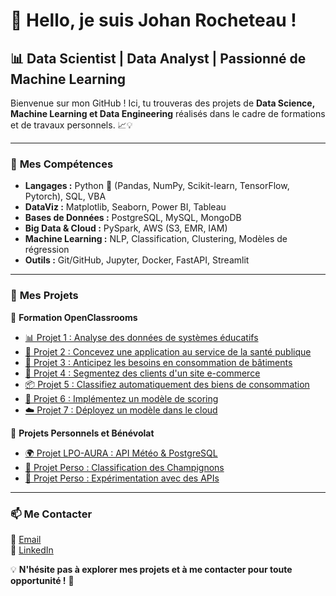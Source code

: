 # 👋 Hello, je suis Johan Rocheteau !  
## 📊 Data Scientist | Data Analyst | Passionné de Machine Learning  

Bienvenue sur mon GitHub ! Ici, tu trouveras des projets de **Data Science, Machine Learning et Data Engineering** réalisés dans le cadre de formations et de travaux personnels. 📈💡  

---

### 🚀 **Mes Compétences**
- **Langages :** Python 🐍 (Pandas, NumPy, Scikit-learn, TensorFlow, Pytorch), SQL, VBA  
- **DataViz :** Matplotlib, Seaborn, Power BI, Tableau  
- **Bases de Données :** PostgreSQL, MySQL, MongoDB  
- **Big Data & Cloud :** PySpark, AWS (S3, EMR, IAM)  
- **Machine Learning :** NLP, Classification, Clustering, Modèles de régression  
- **Outils :** Git/GitHub, Jupyter, Docker, FastAPI, Streamlit  

---

### 📌 **Mes Projets**
📂 **Formation OpenClassrooms**
- [📊 Projet 1 : Analyse des données de systèmes éducatifs](https://github.com/JohanRocheteau/Formation_DS_P1_Analyse_Donnees_Education)  
- [🏥 Projet 2 : Concevez une application au service de la santé publique](https://github.com/JohanRocheteau/Formation_DS_P2_Sante_Publique)  
- [🏢 Projet 3 : Anticipez les besoins en consommation de bâtiments](https://github.com/JohanRocheteau/Formation_DS_P3_Consommation_Batiments)  
- [🛒 Projet 4 : Segmentez des clients d'un site e-commerce](https://github.com/JohanRocheteau/Formation_DS_P4_Segmentation_Clients)  
- [📦 Projet 5 : Classifiez automatiquement des biens de consommation](https://github.com/JohanRocheteau/Formation_DS_P5_Classification_Produits)  
- [🏦 Projet 6 : Implémentez un modèle de scoring](https://github.com/JohanRocheteau/Formation_DS_P6_Scoring_Credit)  
- [☁️ Projet 7 : Déployez un modèle dans le cloud](https://github.com/JohanRocheteau/Formation_DS_P7_Cloud_ML)  

📂 **Projets Personnels et Bénévolat**
- [🌍 Projet LPO-AURA : API Météo & PostgreSQL](https://github.com/JohanRocheteau/Projet_Benevolat_LPO_AURA)  
- [🍄 Projet Perso : Classification des Champignons](https://github.com/JohanRocheteau/Projet_Perso_Classification_Champignons_ML)  
- [🔗 Projet Perso : Expérimentation avec des APIs](https://github.com/JohanRocheteau/Projet_Perso_APIs)  

---

### 📫 **Me Contacter**
📩 [Email](mailto:johan.rocheteau@hotmail.fr)  
🔗 [LinkedIn](https://www.linkedin.com/in/johan-rocheteau/)  

💡 **N'hésite pas à explorer mes projets et à me contacter pour toute opportunité !** 🚀
